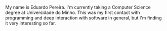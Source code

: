 My name is Eduardo Pereira.
I'm currently taking a Computer Science degree at Universidade do Minho.
This was my first contact with programming and deep interaction with software in general, but I'm finding it very interesting so far.

<!--
**Blackparkd/Blackparkd** is a ✨ _special_ ✨ repository because its `README.md` (this file) appears on your GitHub profile.

Here are some ideas to get you started:

- 🔭 I’m currently working on ...
- 🌱 I’m currently learning ...
- 👯 I’m looking to collaborate on ...
- 🤔 I’m looking for help with ...
- 💬 Ask me about ...
- 📫 How to reach me: ...
- 😄 Pronouns: ...
- ⚡ Fun fact: ...
-->
